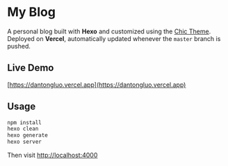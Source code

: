 # My Blog

A personal blog built with **Hexo** and customized using the [Chic Theme](https://github.com/Siricee/hexo-theme-Chic).  
Deployed on **Vercel**, automatically updated whenever the `master` branch is pushed.

## Live Demo
[https://dantongluo.vercel.app](https://dantongluo.vercel.app)

<!-- ## Features
- Static site powered by [Hexo](https://hexo.io/)
- Clean design using Chic Theme
- Local images with `medium-zoom` lightbox
- Categories, tags, and about pages
- Auto-deployment via Vercel -->

## Usage
```bash
npm install
hexo clean
hexo generate
hexo server
```
Then visit [http://localhost:4000](http://localhost:4000)

<!-- ## License
MIT © Dantong Luo -->
